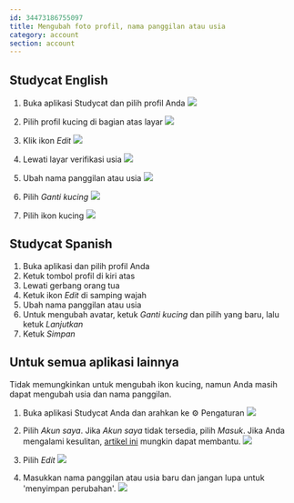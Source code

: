 ```yaml
---
id: 34473186755097
title: Mengubah foto profil, nama panggilan atau usia  
category: account
section: account
---
```

## Studycat English

1. Buka aplikasi Studycat dan pilih profil Anda
![](https://help.studycat.com/hc/article_attachments/34473186682009)

2. Pilih profil kucing di bagian atas layar
![](https://help.studycat.com/hc/article_attachments/34473186684953)

3. Klik ikon _Edit_
![](https://help.studycat.com/hc/article_attachments/34473186707865)

4. Lewati layar verifikasi usia
![](https://help.studycat.com/hc/article_attachments/34473186715801)

5. Ubah nama panggilan atau usia
![](https://help.studycat.com/hc/article_attachments/34473186721561)

6. Pilih _Ganti kucing_
![](https://help.studycat.com/hc/article_attachments/34473186726041)

7. Pilih ikon kucing
![](https://help.studycat.com/hc/article_attachments/34473149798937)

## Studycat Spanish

1. Buka aplikasi dan pilih profil Anda
2. Ketuk tombol profil di kiri atas
3. Lewati gerbang orang tua
4. Ketuk ikon _Edit_ di samping wajah
5. Ubah nama panggilan atau usia
6. Untuk mengubah avatar, ketuk _Ganti kucing_ dan pilih yang baru, lalu ketuk _Lanjutkan_
7. Ketuk _Simpan_

## Untuk semua aplikasi lainnya

Tidak memungkinkan untuk mengubah ikon kucing, namun Anda masih dapat mengubah usia dan nama panggilan.

1. Buka aplikasi Studycat Anda dan arahkan ke ⚙️ Pengaturan
![](https://help.studycat.com/hc/article_attachments/34473149804697)

2. Pilih _Akun saya_. Jika _Akun saya_ tidak tersedia, pilih _Masuk_. Jika Anda mengalami kesulitan, [artikel ini](https://help.studycat.com/hc/en-us/articles/360051281554-Access-your-free-trial-or-subscription) mungkin dapat membantu.
![](https://help.studycat.com/hc/article_attachments/34473149811993)

3. Pilih _Edit_ ![](https://help.studycat.com/hc/article_attachments/34473186746521)

4. Masukkan nama panggilan atau usia baru dan jangan lupa untuk 'menyimpan perubahan'.
![](https://help.studycat.com/hc/article_attachments/34473149816729)
